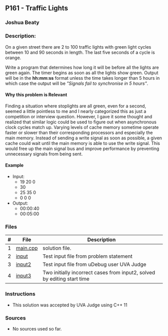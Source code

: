 ## P161 - Traffic Lights
### Joshua Beaty
### Description:

On a given street there are 2 to 100 traffic lights with green light cycles between 10 and 90 seconds in length. The last five seconds of a cycle is orange. 

Write a program that determines how long it will be before all the lights are green again. The timer begins as soon as all the lights show green. Output will be in the **hh:mm:ss** format unless the time takes longer than 5 hours in which case the output will be *"Signals fail to synchronise in 5 hours"*.

#### Why this problem is Relevant

Finding a situation where stoplights are all green, even for a second, seemed a little pointless to me and I
nearly categorized this as just a competition or interview question. However, I gave it some thought and
realized that similar logic could be used to figure out when asynchronous clock cycles match up.
Varying levels of cache memory sometime operate faster or slower than their corresponding processors and
especially the main memory. Instead of sending a write signal as soon as possible, a given cache could wait
until the main memory is able to use the write signal. This would free up the main signal bus and improve
performance by preventing unnecessary signals from being sent.

#### Example

- Input: 
    - 19 20   0
    - 30
    -   25    35 0
    - 0 0 0
- Output: 
    - 00:00:40
    - 00:05:00

### Files

|   #   | File                       | Description                                                |
| :---: | -------------------------- | ---------------------------------------------------------- |
|   1   | [main.cpp](./main.cpp)     | solution file.                                             |
|   2   | [input](./input)           | Test input file from problem statement                     |
|   3   | [input2](./input2)         | Test input file from uDebug user UVA Judge                 |
|   4   | [input3](./input3)         | Two initially incorrect cases from input2, solved by editing start time           |


### Instructions

- This solution was accepted by UVA Judge using C++ 11

### Sources

- No sources used so far.